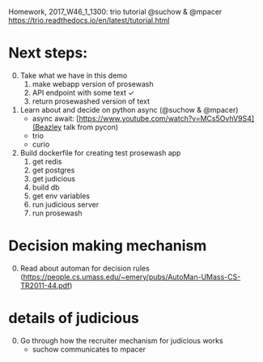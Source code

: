 Homework, 2017_W46_1_1300: trio tutorial @suchow & @mpacer
https://trio.readthedocs.io/en/latest/tutorial.html

# Next steps:

0. Take what we have in this demo
    1. make webapp version of prosewash
    2. API endpoint with some text ✓
    3. return prosewashed version of text
1. Learn about and decide on python async (@suchow & @mpacer)
    - async await: [https://www.youtube.com/watch?v=MCs5OvhV9S4](Beazley talk from pycon)
    - trio
    - curio
2. Build dockerfile for creating test prosewash app
    1. get redis
    2. get postgres
    3. get judicious
    4. build db
    5. get env variables
    6. run judicious server
    7. run prosewash

# Decision making mechanism
0. Read about automan for decision rules (https://people.cs.umass.edu/~emery/pubs/AutoMan-UMass-CS-TR2011-44.pdf)

# details of judicious
0. Go through how the recruiter mechanism for judicious works
    - suchow communicates to mpacer
